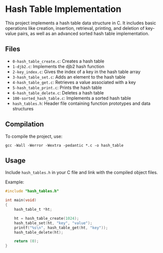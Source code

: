 # Hash Table Implementation

This project implements a hash table data structure in C.
It includes basic operations like creation, insertion, retrieval, printing, and deletion of key-value pairs,
as well as an advanced sorted hash table implementation.

## Files

- `0-hash_table_create.c`: Creates a hash table
- `1-djb2.c`: Implements the djb2 hash function
- `2-key_index.c`: Gives the index of a key in the hash table array
- `3-hash_table_set.c`: Adds an element to the hash table
- `4-hash_table_get.c`: Retrieves a value associated with a key
- `5-hash_table_print.c`: Prints the hash table
- `6-hash_table_delete.c`: Deletes a hash table
- `100-sorted_hash_table.c`: Implements a sorted hash table
- `hash_tables.h`: Header file containing function prototypes and data structures

## Compilation

To compile the project, use:

```
gcc -Wall -Werror -Wextra -pedantic *.c -o hash_table
```

## Usage

Include `hash_tables.h` in your C file and link with the compiled object files.

Example:

```c
#include "hash_tables.h"

int main(void)
{
    hash_table_t *ht;

    ht = hash_table_create(1024);
    hash_table_set(ht, "key", "value");
    printf("%s\n", hash_table_get(ht, "key"));
    hash_table_delete(ht);

    return (0);
}
```

